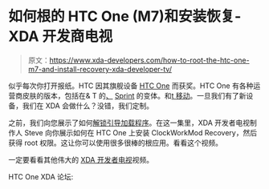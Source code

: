 # 如何根的 HTC One (M7)和安装恢复- XDA 开发商电视

> 原文：<https://www.xda-developers.com/how-to-root-the-htc-one-m7-and-install-recovery-xda-developer-tv/>

似乎每次你打开报纸。HTC 因其旗舰设备 [HTC One](http://forum.xda-developers.com/forumdisplay.php?f=2115) 而获奖。HTC One 有各种运营商皮肤的版本，包括在& T 的[、](http://forum.xda-developers.com/forumdisplay.php?f=2222) [Sprint](http://forum.xda-developers.com/forumdisplay.php?f=2215) 的变体。和[t 移动](http://forum.xda-developers.com/forumdisplay.php?f=2250)。一旦我们有了新设备，我们在 XDA 会做什么？没错，我们定制。

之前，我们向您展示了如何[解锁引导加载程序](http://www.xda-developers.com/android/how-to-unlock-the-htc-one-bootloader-xda-developer-tv/)。在这一集里，XDA 开发者电视制作人 Steve 向你展示如何在 HTC One 上安装 ClockWorkMod Recovery，然后获得 root 权限。这让你可以使用很多很棒的根应用。看看这个视频。

一定要看看其他伟大的 [XDA 开发者电视](http://www.xda-developers.com/xda-tv/ "XDA Developer TV")视频。

HTC One XDA 论坛: